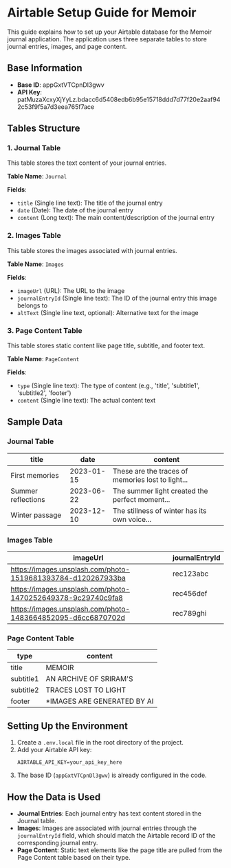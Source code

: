 # Airtable Setup Guide for Memoir

This guide explains how to set up your Airtable database for the Memoir journal application. The application uses three separate tables to store journal entries, images, and page content.

## Base Information

- **Base ID**: appGxtVTCpnDl3gwv
- **API Key**: patMuzaXcxyXjYyLz.bdacc6d5408edb6b95e15718ddd7d77f20e2aaf942c53f9f5a7d3eea765f7ace

## Tables Structure

### 1. Journal Table

This table stores the text content of your journal entries.

**Table Name**: `Journal`

**Fields**:
- `title` (Single line text): The title of the journal entry
- `date` (Date): The date of the journal entry
- `content` (Long text): The main content/description of the journal entry

### 2. Images Table

This table stores the images associated with journal entries.

**Table Name**: `Images`

**Fields**:
- `imageUrl` (URL): The URL to the image
- `journalEntryId` (Single line text): The ID of the journal entry this image belongs to
- `altText` (Single line text, optional): Alternative text for the image

### 3. Page Content Table

This table stores static content like page title, subtitle, and footer text.

**Table Name**: `PageContent`

**Fields**:
- `type` (Single line text): The type of content (e.g., 'title', 'subtitle1', 'subtitle2', 'footer')
- `content` (Single line text): The actual content text

## Sample Data

### Journal Table
| title              | date       | content                                                 |
|--------------------|------------|--------------------------------------------------------|
| First memories     | 2023-01-15 | These are the traces of memories lost to light...      |
| Summer reflections | 2023-06-22 | The summer light created the perfect moment...         |
| Winter passage     | 2023-12-10 | The stillness of winter has its own voice...           |

### Images Table
| imageUrl                                                   | journalEntryId |
|------------------------------------------------------------|----------------|
| https://images.unsplash.com/photo-1519681393784-d120267933ba | rec123abc      |
| https://images.unsplash.com/photo-1470252649378-9c29740c9fa8 | rec456def      |
| https://images.unsplash.com/photo-1483664852095-d6cc6870702d | rec789ghi      |

### Page Content Table
| type      | content                   |
|-----------|---------------------------|
| title     | MEMOIR                    |
| subtitle1 | AN ARCHIVE OF SRIRAM'S    |
| subtitle2 | TRACES LOST TO LIGHT      |
| footer    | *IMAGES ARE GENERATED BY AI |

## Setting Up the Environment

1. Create a `.env.local` file in the root directory of the project.
2. Add your Airtable API key:
   ```
   AIRTABLE_API_KEY=your_api_key_here
   ```
3. The base ID (`appGxtVTCpnDl3gwv`) is already configured in the code.

## How the Data is Used

- **Journal Entries**: Each journal entry has text content stored in the Journal table.
- **Images**: Images are associated with journal entries through the `journalEntryId` field, which should match the Airtable record ID of the corresponding journal entry.
- **Page Content**: Static text elements like the page title are pulled from the Page Content table based on their type. 